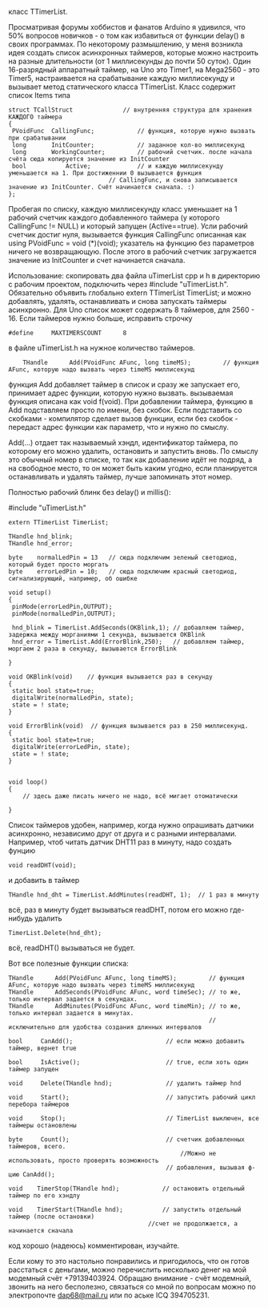 класс TTimerList.

Просматривая форумы хоббистов и фанатов Arduino я удивился, что 50% вопросов новичков - о том как избавиться от функции delay() в своих программах.  По некоторому размышлению, у меня возникла идея создать список асинхронных таймеров, которые можно настроить на разные длительности (от 1 миллисекунды до почти 50 суток).  Один 16-разрядный аппаратный таймер, на Uno это Timer1, на Mega2560 - это Timer5, настраивается на срабатывание каждую миллисекунду и вызывает метод статического класса TTimerList.  Класс содержит список Items типа 

	struct TCallStruct				// внутренняя структура для хранения КАЖДОГО таймера
	{
	 PVoidFunc	CallingFunc;			// функция, которую нужно вызвать при срабатывании
	 long		InitCounter;			// заданное кол-во миллисекунд
	 long		WorkingCounter;			// рабочий счетчик. после начала счёта сюда копируется значение из InitCounter
	 bool           Active;	  			// и каждую миллисекунду уменьшается на 1. При достиженнии 0 вызывается функция 
						        // CallingFunc, и снова записывается значение из InitCounter. Счёт начинается сначала. :)
	};

Пробегая по списку, каждую миллисекунду класс уменьшает на 1 рабочий счетчик каждого добавленного таймера (у которого CallingFunc != NULL) и который запущен (Active==true). Усли рабочий счетчик достиг нуля, вызывается функция CallingFunc описанная как 
	using PVoidFunc = void (*)(void);  указатель на функцию без параметров ничего не возвращающую.
После этого в рабочий счетчик загружается значение из InitCounter и счет начинается сначала.

Использование: скопировать два файла uTimerList cpp и h в директорию с рабочим проектом, подключить через #include "uTimerList.h". Обязательно объявить глобально extern TTimerList TimerList; и можно добавлять, удалять, останавливать и снова запускать таймеры асинхронно.
Для Uno список может содержать 8 таймеров, для 2560 - 16. Если таймеров нужно больше, исправить строчку 

 	#define     MAXTIMERSCOUNT		8		
 
 в файле uTimerList.h на нужное количество таймеров.  
 
    	THandle      Add(PVoidFunc AFunc, long timeMS);	        // функция AFunc, которую надо вызвать через timeMS миллисекунд

 
 функция Add добавляет таймер в список и сразу же запускает его, принимает адрес функции, которую нужно вызвать.
 вызываемая функция описана как void f(void). При добавлении таймера, функцию в Add подставляем просто по имени, без скобок. Если подставить со скобками - компилятор сделает вызов функции, если без скобок - передаст адрес функции как параметр, что и нужно по смыслу. 
 
 Add(...)  отдает так называемый хэндл, идентификатор таймера, по которому его можно удалить, остановить и запустить вновь. По смыслу это обычный номер в списке, то так как добавление идёт не подряд, а на свободное место, то он может быть каким угодно, если планируется останавливать и удалять таймер, лучше запоминать этот номер. 
 
 Полностью рабочий блинк без delay() и millis():
 
	
#include "uTimerList.h"

	extern TTimerList TimerList;

	THandle hnd_blink;
	THandle hnd_error;

	byte    normalLedPin = 13   // сюда подключим зеленый светодиод, который будет просто моргать
	byte    errorLedPin = 10;   // сюда подключим красный светодиод, сигнализирующий, например, об ошибке

	void setup() 
	{
  	 pinMode(errorLedPin,OUTPUT);
  	 pinMode(normalLedPin,OUTPUT);
  	 
	 hnd_blink = TimerList.AddSeconds(OKBlink,1); // добавляем таймер, задержка между морганиями 1 секунда, вызывается OKBlink
  	 hnd_error = TimerList.Add(ErrorBlink,250);   // добавляем таймер, моргаем 2 раза в секунду, вызывается ErrorBlink
  
	}

	void OKBlink(void)    // функция вызывается раз в секунду
	{
  	 static bool state=true;
  	 digitalWrite(normalLedPin, state);
  	 state = ! state;
	}

	void ErrorBlink(void)  // функция вызывается раз в 250 миллисекунд.
	{
  	 static bool state=true;
  	 digitalWrite(errorLedPin, state);
  	 state = ! state;
	}


	void loop() 
	{
  		// здесь даже писать ничего не надо, всё мигает отоматически

	}



Список таймеров удобен, например, когда нужно опрашивать датчики асинхронно, независимо друг от друга и с разными интервалами.
Например, чтоб читать датчик DHT11 раз в минуту, надо создать фунцию 
	
	void readDHT(void); 

и добавить в таймер

	THandle hnd_dht = TimerList.AddMinutes(readDHT, 1);  // 1 раз в минуту
	
всё, раз в минуту будет вызываться readDHT, потом его можно где-нибудь удалить

	TimerList.Delete(hnd_dht);
	
всё, readDHT() вызываться не будет.

Вот все полезные функции списка: 

   	THandle      Add(PVoidFunc AFunc, long timeMS);	        // функция AFunc, которую надо вызвать через timeMS миллисекунд
	THandle      AddSeconds(PVoidFunc AFunc, word timeSec); // то же, только интервал задается в секундах. 
	THandle      AddMinutes(PVoidFunc AFunc, word timeMin); // то же, только интервал задается в минутах. 
                        	                                // исключительно для удобства создания длинных интервалов 

	bool     CanAdd();                          // если можно добавить таймер, вернет true

	bool	 IsActive();                        // true, если хоть один таймер запущен

	void	 Delete(THandle hnd);               // удалить таймер hnd

	void	 Start();                           // запустить рабочий цикл перебора таймеров

	void	 Stop();                            // TimerList выключен, все таймеры остановлены

	byte	 Count();                           // счетчик добавленных таймеров, всего. 
                                                    //Можно не использовать, просто проверять возможность
	                                            // добавления, вызывая ф-цию CanAdd();

	void    TimerStop(THandle hnd);            // остановить отдельный таймер по его хэндлу

	void    TimerStart(THandle hnd);           // запустить отдельный таймер (после остановки) 
		                                   //счет не продолжается, а начинается сначала



код хорошо (надеюсь) комментирован, изучайте. 

Если кому то это настольно понравились и пригодилось, что он готов расстаться с деньгами, можно перечислить несколько денег 
на мой модемный счёт +79139403924.  Обращаю внимание - счёт модемный, звонить на него бесполезно, связаться со мной по вопросам можно по электропочте dap68@mail.ru  или по аське ICQ 394705231.
